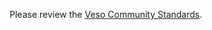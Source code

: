 Please review the [Veso Community Standards](https://jellyfin.org/docs/general/community-standards.html).
